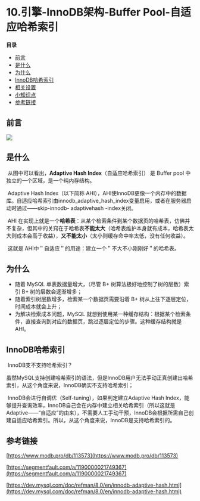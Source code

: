 # 10.引擎-InnoDB架构-Buffer Pool-自适应哈希索引

**目录**

- [前言](#前言)
- [是什么](#是什么)
- [为什么](#为什么)
- [InnoDB哈希索引](#InnoDB哈希索引)
- [相关设置](#相关设置)
- [小知识点](#小知识点)
- [参考链接](#参考链接)



## 前言

![](https://dev.mysql.com/doc/refman/5.7/en/images/innodb-architecture.png)





## 是什么

​		从图中可以看出，**Adaptive Hash Index**（自适应哈希索引） 是 Buffer pool 中独立的一个区域，是一个纯内存结构。

​		Adaptive Hash Index（以下简称 AHI），AHI使InnoDB更像一个内存中的数据库。自适应哈希索引由innodb_adaptive_hash_index变量启用，或者在服务器启动时通过——skip-innodb- adaptivehash -index关闭。

​		AHI 在实现上就是一个**哈希表**：从某个检索条件到某个数据页的哈希表，仿佛并不复杂，但其中的关窍在于哈希表**不能太大**（哈希表维护本身就有成本，哈希表太大则成本会高于收益），**又不能太小**（太小则缓存命中率太低，没有任何收益）。

​		这就是 AHI中＂自适应＂的用途：建立一个＂不大不小刚刚好＂的哈希表。





## 为什么

- 随着 MySQL 单表数据量增大，（尽管 B+ 树算法极好地控制了树的层数）索引 B+ 树的层数会逐渐增多；
- 随着索引树层数增多，检索某一个数据页需要沿着 B+ 树从上往下逐层定位，时间成本就会上升；
- 为解决检索成本问题，MySQL 就想到使用某一种缓存结构：根据某个检索条件，直接查询到对应的数据页，跳过逐层定位的步骤。这种缓存结构就是 AHI。





## InnoDB哈希索引

​		InnoDB支不支持哈希索引？



​		虽然MySQL支持创建哈希索引的语法，但是InnoDB用户无法手动正真创建出哈希索引，从这个角度来说，InnoDB确实不支持哈希索引；

​		InnoDB会进行自调优（Self-tuning），如果判定建立Adaptive Hash Index，能够提升查询效率，InnoDB自己会在内存中建立相关哈希索引（所以这就是Adaptive——“自适应”的由来），不需要人工手动干预，InnoDB会根据所需自己创建自适应哈希索引。所以，从这个角度来说，InnoDB是支持哈希索引的。







## 参考链接

[https://www.modb.pro/db/113573](https://www.modb.pro/db/113573)

[https://segmentfault.com/a/1190000021749367](https://segmentfault.com/a/1190000021749367)

[https://dev.mysql.com/doc/refman/8.0/en/innodb-adaptive-hash.html](https://dev.mysql.com/doc/refman/8.0/en/innodb-adaptive-hash.html)